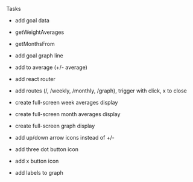 Tasks
- add goal data
-  getWeightAverages
-  getMonthsFrom
-  add goal graph line
-  add to average (+/- average)

- add react router
- add routes (/, /weekly, /monthly, /graph), trigger with click, x to close
- create full-screen week averages display
- create full-screen month averages display
- create full-screen graph display

- add up/down arrow icons instead of +/-
- add three dot button icon
- add x button icon
- add labels to graph
